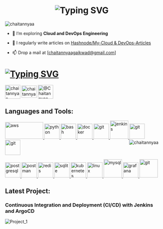 <h1 align="center" <a href="https://git.io/typing-svg"><img src="https://readme-typing-svg.demolab.com?font=monoscope&weight=500&size=32&duration=3000&pause=1000&center=true&vCenter=true&width=900&lines=Hi+there%2C+I'm+Chaitannyaa;Welcome+to+the+Cloud+and+DevOps+Station!" alt="Typing SVG" /></a></h3>

<p align="left"> <img src="https://komarev.com/ghpvc/?username=chaitannyaa&label=Profile%20views&color=0e75b6&style=flat" alt="chaitannyaa" /> </p>

- 🌱 I’m exploring **Cloud and DevOps Engineering**

- 📝 I regularly write articles on [Hashnode/My-Cloud & DevOps-Articles](https://chaitannyaa.hashnode.dev/)

- 📫 Drop a mail at [chaitannyaagaikwad@gmail.com]

<h1><a href="https://git.io/typing-svg"><img src="https://readme-typing-svg.demolab.com?font=Fira+Code&weight=500&size=28&pause=3000&color=F7448EFF&center=true&vCenter=true&width=1200&height=60&lines=Connect+With+A+Budding+Cloud+DevOps+Engineer+From+India" alt="Typing SVG" /></a></h1>

<p align="left">
<a href="https://www.linkedin.com/in/chaitannyaa-gaikwad-b16965115/" target="blank"><img align="center" src="https://www.vectorlogo.zone/logos/linkedin/linkedin-icon.svg" alt="chaitannyaa gaikwad" height="45" width="50" /></a>
<a href="https://twitter.com/chaitannyaa2" target="blank"><img align="center" src="https://www.vectorlogo.zone/logos/twitter/twitter-official.svg" alt="chaitannyaa2" height="40" width="50" /></a>
<a href="https://hashnode.com/@chaitannyaa" target="blank"><img align="center" src="https://www.vectorlogo.zone/logos/hashnode/hashnode-icon.svg" alt="@Chaitannyaa" height="45" width="50" /></a>
</p>

<h2 align="left">Languages and Tools:</h3>
<p align="left"> <a href="https://aws.amazon.com" target="_blank" rel="noreferrer"> <img src="https://www.vectorlogo.zone/logos/amazon_aws/amazon_aws-ar21.svg" alt="aws" width="125" height="55"/> </a> <a href="https://www.python.org" target="_blank" rel="noreferrer"> <img src="https://www.vectorlogo.zone/logos/python/python-icon.svg" alt="python" width="50" height="50"/> </a> <a href="https://www.gnu.org/software/bash/" target="_blank" rel="noreferrer"> <img src="https://www.vectorlogo.zone/logos/gnu_bash/gnu_bash-icon.svg" alt="bash" width="50" height="50"/> </a> <a href="https://www.docker.com/" target="_blank" rel="noreferrer"> <img src="https://www.vectorlogo.zone/logos/docker/docker-tile.svg" alt="docker" width="50" height="50"/> </a> <a href="https://git-scm.com/" target="_blank" rel="noreferrer"> <img src="https://www.vectorlogo.zone/logos/git-scm/git-scm-icon.svg" alt="git" width="50" height="50"/> </a>  <a href="https://www.jenkins.io" target="_blank" rel="noreferrer"> <img src="https://www.vectorlogo.zone/logos/jenkins/jenkins-icon.svg" alt="jenkins" width="60" height="60"/> <a href="https://git-scm.com/" target="_blank" rel="noreferrer"> <img src="https://www.vectorlogo.zone/logos/terraformio/terraformio-icon.svg" alt="git" width="50" height="50"/> </a> <a href="https://git-scm.com/" target="_blank" rel="noreferrer"> <img src="https://www.vectorlogo.zone/logos/prometheusio/prometheusio-icon.svg" alt="git" width="50" height="50"/> </a> <img align="right" src="https://github-readme-stats.vercel.app/api/top-langs?username=chaitannyaa&show_icons=true&locale=en&layout=compact" alt="chaitannyaa" /> </a> </p>
<p align="left">   
<a href="https://www.postgresql.org" target="_blank" rel="noreferrer"> <img src="https://www.vectorlogo.zone/logos/postgresql/postgresql-icon.svg" alt="postgresql" width="50" height="50"/> </a> <a href="https://postman.com" target="_blank" rel="noreferrer"> <img src="https://www.vectorlogo.zone/logos/getpostman/getpostman-icon.svg" alt="postman" width="50" height="50"/> </a> <a href="https://redis.io" target="_blank" rel="noreferrer"> <img src="https://www.vectorlogo.zone/logos/redis/redis-icon.svg" alt="redis" width="50" height="50"/> </a> <a href="https://www.sqlite.org/" target="_blank" rel="noreferrer"> <img src="https://www.vectorlogo.zone/logos/ansible/ansible-icon.svg" alt="sqlite" width="50" height="50"/> </a> <a href="https://kubernetes.io" target="_blank" rel="noreferrer"> <img src="https://www.vectorlogo.zone/logos/kubernetes/kubernetes-icon.svg" alt="kubernetes" width="50" height="50"/> </a> <a href="https://www.linux.org/" target="_blank" rel="noreferrer"> <img src="https://www.vectorlogo.zone/logos/linux/linux-icon.svg" alt="linux" width="50" height="50"/> </a> <a href="https://www.mysql.com/" target="_blank" rel="noreferrer"> <img src="https://www.vectorlogo.zone/logos/mysql/mysql-official.svg" alt="mysql" width="60" height="60"/> </a> <a href="https://grafana.com" target="_blank" rel="noreferrer"> <img src="https://www.vectorlogo.zone/logos/grafana/grafana-icon.svg" alt="grafana" width="50" height="50"/> </a> <a href="https://git-scm.com/" target="_blank" rel="noreferrer"> <img src="https://www.vectorlogo.zone/logos/argoprojio/argoprojio-icon.svg" alt="git" width="60" height="60"/> </a> </p>

<h2 align="left">Latest Project:</h2>

<h3 align="left">Continuous Integration and Deployment (CI/CD) with Jenkins and ArgoCD</h3>

![Project_1](https://github.com/Chaitannyaa/Chaitannyaa/assets/117350787/468b14ae-1168-4bc6-9cac-00ccf50989db)


